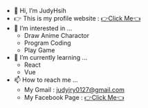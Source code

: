 - 👋 Hi, I’m JudyHsih
- 👉 This is my profile website : [👉Click Me👈](https://judyjry.github.io/JudyHsih/)
- 👀 I’m interested in ...
  - Draw Anime Charactor
  - Program Coding
  - Play Game
- 🌱 I’m currently learning ...
  - React
  - Vue
- 📫 How to reach me ...
  - My Gmail : judyjry0127@gmail.com
  - My Facebook Page : [👉Click Me👈](https://www.facebook.com/Judy0127)

